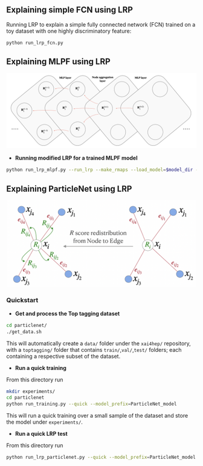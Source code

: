 
## Explaining simple FCN using LRP
Running LRP to explain a simple fully connected network (FCN) trained on a toy dataset with one highly discriminatory feature:

```bash
python run_lrp_fcn.py
```

## Explaining MLPF using LRP

<p align="center">
  <img width="600" src="https://raw.githubusercontent.com/farakiko/xai4hep/main/xai4hep/figures/mlpf_rscores.png" />
</p>

- **Running modified LRP for a trained MLPF model**
```bash
python run_lrp_mlpf.py --run_lrp --make_rmaps --load_model=$model_dir --load_epoch=$epoch
```

## Explaining ParticleNet using LRP

<p align="center">
  <img width="500" src="https://raw.githubusercontent.com/farakiko/xai4hep/main/xai4hep/figures/particlenet_rscores.png" />
</p>


### Quickstart
- **Get and process the Top tagging dataset**
```bash
cd particlenet/
./get_data.sh
```
This will automatically create a `data/` folder under the `xai4hep/` repository, with a `toptagging/` folder that contains `train/`,`val/`,`test/` folders; each containing a respective subset of the dataset.

- **Run a quick training**

From this directory run
```bash
mkdir experiments/
cd particlenet
python run_training.py --quick --model_prefix=ParticleNet_model
```
This will run a quick training over a small sample of the dataset and store the model under `experiments/`.

- **Run a quick LRP test**

From this directory run
```bash
python run_lrp_particlenet.py --quick --model_prefix=ParticleNet_model --run_lrp --make_dr_Mij_plots --scaling_up
```
